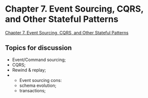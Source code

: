 # Chapter 7. Event Sourcing, CQRS, and Other Stateful Patterns

[Chapter 7. Event Sourcing, CQRS, and Other Stateful Patterns](https://learning.oreilly.com/library/view/designing-event-driven-systems/9781492038252/ch07.html)

## Topics for discussion
- Event/Command sourcing;
- CQRS;
- Rewind & replay;
- - Event sourcing cons: 
  - schema evolution;
  - transactions;
